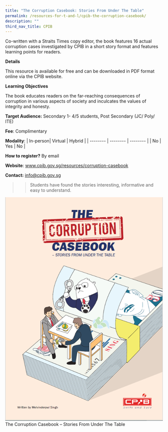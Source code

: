 ```yaml
---
title: "The Corruption Casebook: Stories From Under The Table"
permalink: /resources-for-t-and-l/cpib-the-corruption-casebook/
description: ""
third_nav_title: CPIB
---
```

Co-written with a Straits Times copy editor, the book features 16 actual corruption cases investigated by CPIB in a short story format and features learning points for readers.

**Details**

This resource is available for free and can be downloaded in PDF format online via the CPIB website.

**Learning Objectives**

The book educates readers on the far-reaching consequences of corruption in various aspects of society and inculcates the values of integrity and honesty.


**Target Audience:** Secondary 1- 4/5 students, Post Secondary (JC/ Poly/ ITE)

**Fee**: Complimentary

**Modality**:
| In-person| Virtual | Hybrid |
| -------- | -------- | -------- |
| No     | Yes     | No     |

**How to register?**  By email

**Website**: www.cpib.gov.sg/resources/corruption-casebook

**Contact:** info@cpib.gov.sg

> > Students have found the stories interesting, informative and easy to understand.

![](/images/image009.png)
The Corruption Casebook – Stories From Under The Table